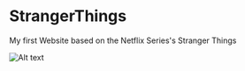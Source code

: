 # StrangerThings
My first Website based on the Netflix Series's Stranger Things

![Alt text](https://image.ibb.co/mwshc0/Stranger-Web-Site.png "Main Page")
